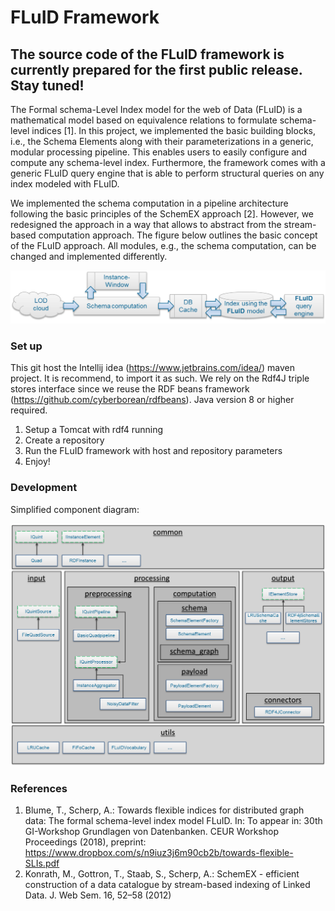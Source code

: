 # FLuID Framework

## The source code of the FLuID framework is currently prepared for the first public release. Stay tuned!

The Formal schema-Level Index model for the web of Data (FLuID) is a mathematical model based on equivalence relations to formulate schema-level indices [1]. In this project, we implemented the basic building blocks, i.e., the Schema Elements along with their parameterizations in a generic, modular processing pipeline. This enables users to easily configure and compute any schema-level index. 
Furthermore, the framework comes with a generic FLuID query engine that is able to perform structural queries on any index modeled with FLuID.

We implemented the schema computation in a pipeline architecture following the basic principles of the SchemEX approach [2]. However, we redesigned the approach in a way that allows to abstract from the stream-based computation approach. 
The figure below outlines the basic concept of the FLuID approach. All modules, e.g., the schema computation, can be changed and implemented differently. 

![framework-architecture](documents/images/fluid-framework-concept.png)


### Set up

This git host the Intellij idea (https://www.jetbrains.com/idea/) maven project. It is recommend, to import it as such. We rely on the Rdf4J triple stores interface since we reuse the RDF beans framework (https://github.com/cyberborean/rdfbeans). Java version 8 or higher required. 

1. Setup a Tomcat with rdf4 running
2. Create a repository
3. Run the FLuID framework with host and repository parameters
4. Enjoy!


### Development

Simplified component diagram:

![framework-components-simplified](documents/images/fluid-framework-architecture.png)



### References

1. Blume, T., Scherp, A.: Towards flexible indices for distributed graph data: The formal schema-level index model FLuID. In: To appear in: 30th GI-Workshop Grundlagen von Datenbanken. CEUR Workshop Proceedings (2018), preprint: https://www.dropbox.com/s/n9iuz3j6m90cb2b/towards-flexible-SLIs.pdf
2. Konrath, M., Gottron, T., Staab, S., Scherp, A.: SchemEX - efficient construction of a data catalogue by stream-based indexing of Linked Data. J. Web Sem. 16, 52–58 (2012)